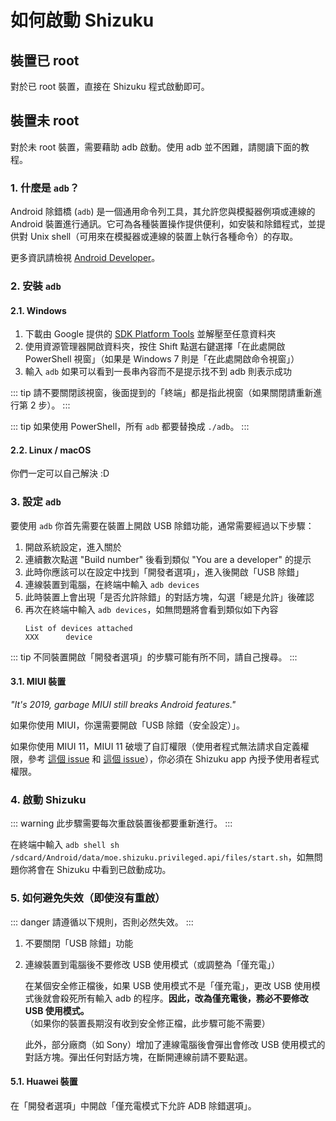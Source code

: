 # 如何啟動 Shizuku

## 裝置已 root

對於已 root 裝置，直接在 Shizuku 程式啟動即可。

## 裝置未 root

對於未 root 裝置，需要藉助 adb 啟動。使用 adb 並不困難，請閱讀下面的教程。

### 1. 什麼是 `adb`？

Android 除錯橋 (`adb`) 是一個通用命令列工具，其允許您與模擬器例項或連線的 Android 裝置進行通訊。它可為各種裝置操作提供便利，如安裝和除錯程式，並提供對 Unix shell（可用來在模擬器或連線的裝置上執行各種命令）的存取。

更多資訊請檢視 [Android Developer](https://developer.android.com/studio/command-line/adb)。

### 2. 安裝 `adb`

#### 2.1. Windows

1. 下載由 Google 提供的 [SDK Platform Tools](https://dl.google.com/android/repository/platform-tools-latest-windows.zip) 並解壓至任意資料夾
2. 使用資源管理器開啟資料夾，按住 Shift 點選右鍵選擇「在此處開啟 PowerShell 視窗」（如果是 Windows 7 則是「在此處開啟命令視窗」）
3. 輸入 `adb` 如果可以看到一長串內容而不是提示找不到 adb 則表示成功

::: tip
請不要關閉該視窗，後面提到的「終端」都是指此視窗（如果關閉請重新進行第 2 步）。
:::

::: tip
如果使用 PowerShell，所有 `adb` 都要替換成 `./adb`。
:::

#### 2.2. Linux / macOS

你們一定可以自己解決 :D

### 3. 設定 `adb`

要使用 `adb` 你首先需要在裝置上開啟 USB 除錯功能，通常需要經過以下步驟：

1. 開啟系統設定，進入關於
2. 連續數次點選 "Build number" 後看到類似 "You are a developer" 的提示
3. 此時你應該可以在設定中找到「開發者選項」，進入後開啟「USB 除錯」
4. 連線裝置到電腦，在終端中輸入 `adb devices`
5. 此時裝置上會出現「是否允許除錯」的對話方塊，勾選「總是允許」後確認
6. 再次在終端中輸入 `adb devices`，如無問題將會看到類似如下內容
   ```
   List of devices attached
   XXX      device
   ```

::: tip
不同裝置開啟「開發者選項」的步驟可能有所不同，請自己搜尋。
:::

#### 3.1. MIUI 裝置

_"It's 2019, garbage MIUI still breaks Android features."_

如果你使用 MIUI，你還需要開啟「USB 除錯（安全設定）」。

如果你使用 MIUI 11，MIUI 11 破壞了自訂權限（使用者程式無法請求自定義權限，參考 [這個 issue](https://github.com/RikkaApps/Shizuku/issues/45) 和 [這個 issue](https://github.com/android-in-china/Compatibility/issues/16)），你必須在 Shizuku app 內授予使用者程式權限。

### 4. 啟動 Shizuku

::: warning
此步驟需要每次重啟裝置後都要重新進行。
:::

在終端中輸入 `adb shell sh /sdcard/Android/data/moe.shizuku.privileged.api/files/start.sh`，如無問題你將會在 Shizuku 中看到已啟動成功。

### 5. 如何避免失效（即使沒有重啟）

::: danger
請遵循以下規則，否則必然失效。
:::

1. 不要關閉「USB 除錯」功能
2. 連線裝置到電腦後不要修改 USB 使用模式（或調整為「僅充電」）

   在某個安全修正檔後，如果 USB 使用模式不是「僅充電」，更改 USB 使用模式後就會殺死所有輸入 adb 的程序。**因此，改為僅充電後，務必不要修改 USB 使用模式。**（如果你的裝置長期沒有收到安全修正檔，此步驟可能不需要）

   此外，部分廠商（如 Sony）增加了連線電腦後會彈出會修改 USB 使用模式的對話方塊。彈出任何對話方塊，在斷開連線前請不要點選。

#### 5.1. Huawei 裝置

在「開發者選項」中開啟「僅充電模式下允許 ADB 除錯選項」。
